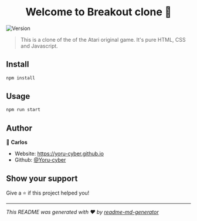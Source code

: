 <h1 align="center">Welcome to Breakout clone 👋</h1>
<p>
  <img alt="Version" src="https://img.shields.io/badge/version-1.0.0-blue.svg?cacheSeconds=2592000" />
</p>

> This is a clone of the of the Atari original game. It's pure HTML, CSS and Javascript.

## Install

```sh
npm install
```

## Usage

```sh
npm run start
```

## Author

👤 **Carlos**

* Website: https://yoru-cyber.github.io
* Github: [@Yoru-cyber](https://github.com/Yoru-cyber)

## Show your support

Give a ⭐️ if this project helped you!

***
_This README was generated with ❤️ by [readme-md-generator](https://github.com/kefranabg/readme-md-generator)_